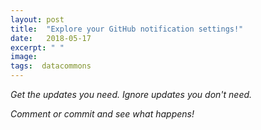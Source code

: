 ```yaml
---
layout: post
title:  "Explore your GitHub notification settings!"
date:   2018-05-17
excerpt: " "
image:  
tags:  datacommons
---
```


*Get the updates you need.*
*Ignore updates you don't need.*

*Comment or commit and see what happens!*
